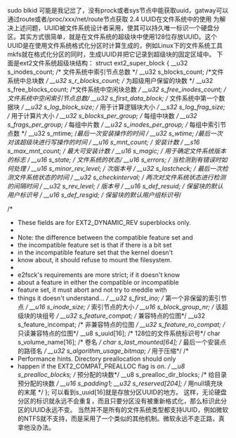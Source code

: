 sudo blkid
可能是我记岔了，没有prock或者sys节点中能获取uuid，gatway可以通过route或者/proc/xxx/net/route节点获取
2.4 UUID在文件系统中的使用
为解决上述问题，UUID被文件系统设计者采用，使其可以持久唯一标识一个硬盘分区。其实方式很简单，就是在文件系统的超级块中使用128位存放UUID。这个UUID是在使用文件系统格式化分区时计算生成的，例如Linux下的文件系统工具mkfs就在格式化分区的同时，生成UUID并把它记录到超级块的固定区域中。
下面是ext2文件系统超级块结构：
struct ext2_super_block
 { __u32   s_inodes_count;    /* 文件系统中索引节点总数 */
   __u32   s_blocks_count;    /*文件系统中总块数 */
   __u32   s_r_blocks_count;           /* 为超级用户保留的块数 */
   __u32   s_free_blocks_count;   /*文件系统中空闲块总数 */
   __u32   s_free_inodes_count;   /*文件系统中空闲索引节点总数*/
   __u32   s_first_data_block;              /* 文件系统中第一个数据块 */
   __u32   s_log_block_size;              /* 用于计算逻辑块大小 */
   __s32   s_log_frag_size;              /* 用于计算片大小 */
   __u32   s_blocks_per_group; /* 每组中块数 */
   __u32   s_frags_per_group;              /* 每组中片数 */
   __u32   s_inodes_per_group; /* 每组中索引节点数 */
   __u32   s_mtime;                      /*最后一次安装操作的时间 */
   __u32   s_wtime;             /*最后一次对该超级块进行写操作的时间 */
   __u16   s_mnt_count;       /* 安装计数 */
   __s16   s_max_mnt_count;                 /* 最大可安装计数 */
   __u16   s_magic;                    /* 用于确定文件系统版本的标志 */
   __u16   s_state;                      /* 文件系统的状态*/
   __u16   s_errors;                     /* 当检测到有错误时如何处理 */
   __u16   s_minor_rev_level;  /* 次版本号 */
   __u32   s_lastcheck;       /* 最后一次检测文件系统状态的时间 */
   __u32   s_checkinterval; /* 两次对文件系统状态进行检测的间隔时间 */
   __u32   s_rev_level;       /* 版本号 */
   __u16   s_def_resuid;      /* 保留块的默认用户标识号 */
   __u16   s_def_resgid;      /* 保留块的默认用户组标识号*/

 /*
  * These fields are for EXT2_DYNAMIC_REV superblocks only.
  *
  * Note: the difference between the compatible feature set and
  * the incompatible feature set is that if there is a bit set
  * in the incompatible feature set that the kernel doesn't
  * know about, it should refuse to mount the filesystem.
  *
  * e2fsck's requirements are more strict; if it doesn't know
  * about a feature in either the compatible or incompatible
  * feature set, it must abort and not try to meddle with
  * things it doesn't understand...
  */
__u32   s_first_ino;            /* 第一个非保留的索引节点 */
__u16   s_inode_size;           /* 索引节点的大小 */
  __u16   s_block_group_nr;       /* 该超级块的块组号 */
  __u32   s_feature_compat;       /* 兼容特点的位图*/
  __u32   s_feature_incompat;     /* 非兼容特点的位图 */
  __u32   s_feature_ro_compat;    /* 只读兼容特点的位图*/
  __u8    s_uuid[16];             /* 128位的文件系统标识号*/
  char    s_volume_name[16];      /* 卷名 */
  char    s_last_mounted[64];     /* 最后一个安装点的路径名 */
  __u32   s_algorithm_usage_bitmap; /* 用于压缩*/
   /*
   * Performance hints.  Directory preallocation should only
   * happen if the EXT2_COMPAT_PREALLOC flag is on.
   */
  __u8    s_prealloc_blocks;      /* 预分配的块数*/
  __u8    s_prealloc_dir_blocks;  /* 给目录预分配的块数 */
  __u16   s_padding1;
  __u32   s_reserved[204];        /* 用null填充块的末尾 */
 };
可以看到s_uuid[16]就是存放分区UUID的地方。
这样，无论硬盘分区的标识就永远不会重复，而且只要分区没有被重新格式化，那么标识此分区的UUID永远不变。
当然并不是所有的文件系统类型都支持UUID，例如微软的NTFS就不支持，而是采用了一个类似的其他机制。微软永远不走正路，真拿他没办法。

